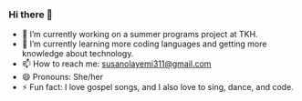 ### Hi there 👋

- 🔭 I’m currently working on a summer programs project at TKH.
- 🌱 I’m currently learning more coding languages and getting more knowledge about technology.
- 📫 How to reach me: susanolayemi311@gmail.com
- 😄 Pronouns: She/her
- ⚡ Fun fact: I love gospel songs, and I also love to sing, dance, and code.

